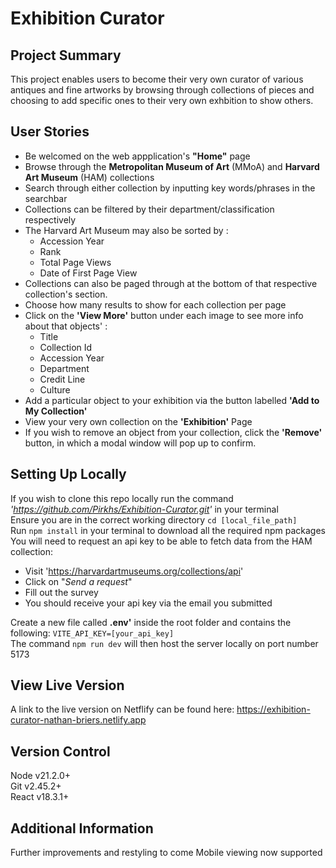 
# Exhibition Curator

## Project Summary
This project enables users to become their very own curator of various antiques and fine artworks by browsing through collections of pieces and choosing to add specific ones to their very own exhbition to show others.

## User Stories
- Be welcomed on the web appplication's **"Home"** page
- Browse through the **Metropolitan Museum of Art** (MMoA) and **Harvard Art Museum** (HAM) collections
- Search through either collection by inputting key words/phrases in the searchbar
- Collections can be filtered by their department/classification respectively
- The Harvard Art Museum may also be sorted by :
    - Accession Year
    - Rank
    - Total Page Views
    - Date of First Page View
- Collections can also be paged through at the bottom of that respective collection's section.
- Choose how many results to show for each collection per page
- Click on the **'View More'** button under each image to see more info about that objects' :
    - Title
    - Collection Id
    - Accession Year
    - Department
    - Credit Line
    - Culture
- Add a particular object to your exhibition via the button labelled **'Add to My Collection'**
- View your very own collection on the **'Exhibition'** Page
- If you wish to remove an object from your collection, click the **'Remove'** button, in which a modal window will pop up to confirm.

## Setting Up Locally
If you wish to clone this repo locally run the command *'https://github.com/Pirkhs/Exhibition-Curator.git'* in your terminal <br> 
Ensure you are in the correct working directory ```cd [local_file_path]``` <br> 
Run ```npm install``` in your terminal to download all the required npm packages <br> 
You will need to request an api key to be able to fetch data from the HAM collection:
- Visit 'https://harvardartmuseums.org/collections/api'
- Click on "*Send a request*"
- Fill out the survey 
- You should receive your api key via the email you submitted <br>

Create a new file called **.env'** inside the root folder and contains the following: ```VITE_API_KEY=[your_api_key]``` <br>
The command ```npm run dev``` will then host the server locally on port number 5173 <br> 

## View Live Version
A link to the live version on Netflify can be found here: https://exhibition-curator-nathan-briers.netlify.app


## Version Control
Node v21.2.0+ <br>
Git v2.45.2+ <br>
React v18.3.1+

## Additional Information
Further improvements and restyling to come
Mobile viewing now supported